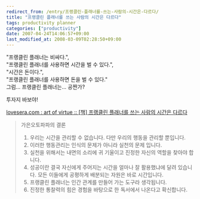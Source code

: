 ```yaml
---
redirect_from: /entry/프랭클린-플래너를-쓰는-사람의-시간은-다르다/
title: "프랭클린 플래너를 쓰는 사람의 시간은 다르다"
tags: productivity planner
categories: ["productivity"]
date: 2007-04-24T14:06:57+09:00
last_modified_at: 2008-03-09T02:28:50+09:00
---
```

"프랭클린 플래너는 비싸다.",  
"프랭클린 플래너를 사용하면 시간을 벌 수 있다.",  
"시간은 돈이다.",  
"프랭클린 플래너를 사용하면 돈을 벌 수 있다."  
그럼... 프랭클린 플래너는... 공짠가?  

투자지 바보야!

[lovesera.com : art of virtue :: [책] 프랭클린 플래너를 쓰는 사람의 시간은 다르다](http://lovesera.com/tt/132)

> 가은오토파파의 결론
>
> 1. 우리는 시간을 관리할 수 없습니다. 다만 우리의 행동을 관리할 뿐입니다.
> 2. 이러한 행동관리는 인식의 문제가 아니라 실천의 문제 입니다.
> 3. 실천을 위해서는 내면의 소리에 귀 기울이고 진정한 자신의 역할을 찾아야
>    합니다.
> 4. 성공이란 결국 자신에게 주어지는 시간을 얼마나 잘 활용했냐에 달려
>    있습니다. 모든 이들에게 공평하게 배분되는 자원은 바로 시간입니다.
> 5. 프랭클린 플래너는 인간 관계를 만들어 가는 도구라 생각됩니다.
> 6. 진정한 통찰력의 힘은 경험을 바탕으로 한 독서에서 나온다고 확신합니다.

